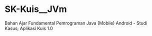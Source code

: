 # SK-Kuis__JVm
Bahan Ajar Fundamental Pemrograman Java (Mobile) Android - Studi Kasus; Aplikasi Kuis 1.0
